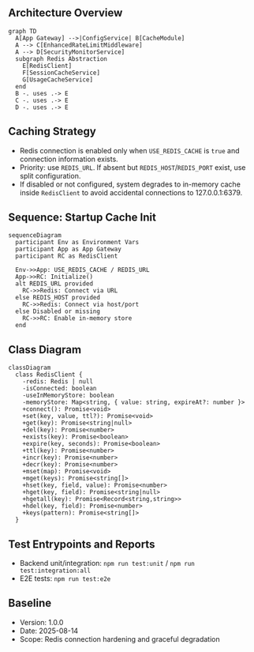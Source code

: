 ## Architecture Overview

```mermaid
graph TD
  A[App Gateway] -->|ConfigService| B[CacheModule]
  A --> C[EnhancedRateLimitMiddleware]
  A --> D[SecurityMonitorService]
  subgraph Redis Abstraction
    E[RedisClient]
    F[SessionCacheService]
    G[UsageCacheService]
  end
  B -. uses .-> E
  C -. uses .-> E
  D -. uses .-> E
```

## Caching Strategy

- Redis connection is enabled only when `USE_REDIS_CACHE` is `true` and connection information exists.
- Priority: use `REDIS_URL`. If absent but `REDIS_HOST`/`REDIS_PORT` exist, use split configuration.
- If disabled or not configured, system degrades to in-memory cache inside `RedisClient` to avoid accidental connections to 127.0.0.1:6379.

## Sequence: Startup Cache Init

```mermaid
sequenceDiagram
  participant Env as Environment Vars
  participant App as App Gateway
  participant RC as RedisClient

  Env->>App: USE_REDIS_CACHE / REDIS_URL
  App->>RC: Initialize()
  alt REDIS_URL provided
    RC->>Redis: Connect via URL
  else REDIS_HOST provided
    RC->>Redis: Connect via host/port
  else Disabled or missing
    RC->>RC: Enable in-memory store
  end
```

## Class Diagram

```mermaid
classDiagram
  class RedisClient {
    -redis: Redis | null
    -isConnected: boolean
    -useInMemoryStore: boolean
    -memoryStore: Map<string, { value: string, expireAt?: number }>
    +connect(): Promise<void>
    +set(key, value, ttl?): Promise<void>
    +get(key): Promise<string|null>
    +del(key): Promise<number>
    +exists(key): Promise<boolean>
    +expire(key, seconds): Promise<boolean>
    +ttl(key): Promise<number>
    +incr(key): Promise<number>
    +decr(key): Promise<number>
    +mset(map): Promise<void>
    +mget(keys): Promise<string[]>
    +hset(key, field, value): Promise<number>
    +hget(key, field): Promise<string|null>
    +hgetall(key): Promise<Record<string,string>>
    +hdel(key, field): Promise<number>
    +keys(pattern): Promise<string[]>
  }
```

## Test Entrypoints and Reports

- Backend unit/integration: `npm run test:unit` / `npm run test:integration:all`
- E2E tests: `npm run test:e2e`

## Baseline

- Version: 1.0.0
- Date: 2025-08-14
- Scope: Redis connection hardening and graceful degradation


